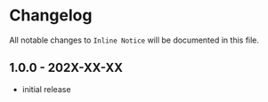 # Changelog

All notable changes to `Inline Notice` will be documented in this file.

## 1.0.0 - 202X-XX-XX

- initial release
